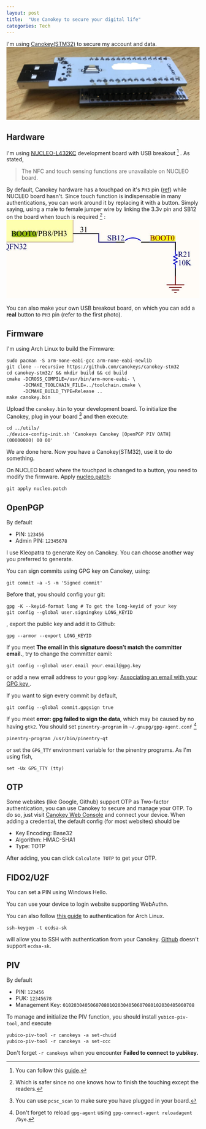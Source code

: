 ```yaml
---
layout: post
title:  "Use Canokey to secure your digital life"
categories: Tech
---
```


I'm using [Canokey(STM32)](https://github.com/canokeys/canokey-stm32) to secure my account and data.
![Canokey USB breakout board with button](/assets/img/canokey_usb_breakout.jpg)

## Hardware

I'm using [NUCLEO-L432KC](https://os.mbed.com/platforms/ST-Nucleo-L432KC/) development board with USB breakout [^1] .
As stated,
> The NFC and touch sensing functions are unavailable on NUCLEO board.

By default, Canokey hardware has a touchpad on it's `PH3` pin ([ref](https://github.com/canokeys/canokey-stm32/blob/490e140342f0993e36e3441a4b42739ef4955e85/Inc/main.h#L70)) while NUCLEO board hasn't.
Since touch function is indispensable in many authentications, you can work around it by replacing it with a button.
Simply saying, using a male to female jumper wire by linking the 3.3v pin and SB12 on the board when touch is required [^2] :
![Canokey PH3 SB12](/assets/img/canokey_sb12.jpg)

You can also make your own USB breakout board, on which you can add a **real** button to `PH3` pin (refer to the first photo).

## Firmware 
I'm using Arch Linux to build the Firmware:
```shell
sudo pacman -S arm-none-eabi-gcc arm-none-eabi-newlib
git clone --recursive https://github.com/canokeys/canokey-stm32
cd canokey-stm32/ && mkdir build && cd build
cmake -DCROSS_COMPILE=/usr/bin/arm-none-eabi- \
      -DCMAKE_TOOLCHAIN_FILE=../toolchain.cmake \
      -DCMAKE_BUILD_TYPE=Release ..
make canokey.bin
```
Upload the `canokey.bin` to your development board. To initialize the Canokey, plug in your board [^3] and then execute:
```shell
cd ../utils/
./device-config-init.sh 'Canokeys Canokey [OpenPGP PIV OATH] (00000000) 00 00'
```
We are done here. Now you have a Canokey(STM32), use it to do something.


On NUCLEO board where the touchpad is changed to a button, you need to modify the firmware. Apply [nucleo.patch](/assets/file/nucleo.patch):
```shell
git apply nucleo.patch
```

## OpenPGP
By default
- PIN: `123456`
- Admin PIN: `12345678`

I use Kleopatra to generate Key on Canokey. You can choose another way you preferred to generate.

You can sign commits using GPG key on Canokey, using:
```shell
git commit -a -S -m 'Signed commit'
```
Before that, you should config your git:
```shell
gpg -K --keyid-format long # To get the long-keyid of your key
git config --global user.signingkey LONG_KEYID
```
, export the public key and add it to Github:
```shell
gpg --armor --export LONG_KEYID
```

If you meet **The email in this signature doesn’t match the committer email.**, try to change the committer eamil:
```shell
git config --global user.email your.email@gpg.key
```
or add a new email address to your gpg key: [Associating an email with your GPG key
](https://docs.github.com/en/github/authenticating-to-github/associating-an-email-with-your-gpg-key).

If you want to sign every commit by default,
```shell
git config --global commit.gpgsign true
```

If you meet **error: gpg failed to sign the data**, which may be caused by no having `gtk2`. You should set `pinentry-program` in `~/.gnupg/gpg-agent.conf` [^4]
```
pinentry-program /usr/bin/pinentry-qt
```
or set the `GPG_TTY` environment variable for the pinentry programs. As I'm using fish,
```shell
set -Ux GPG_TTY (tty)
```

## OTP
Some websites (like Google, Github) support OTP as Two-factor authentication, you can use Canokey to secure and manage your OTP. 
To do so, just visit [Canokey Web Console](https://console.canokeys.org/oath) and connect your device. 
When adding a credential, the default config (for most websites) should be 
 - Key Encoding: Base32
 - Algorithm: HMAC-SHA1
 - Type: TOTP

After adding, you can click `Calculate TOTP` to get your OTP.


## FIDO2/U2F

You can set a PIN using Windows Hello. 

You can use your device to login website supporting WebAuthn.

You can also follow [this guide](https://wiki.archlinux.org/index.php/Universal_2nd_Factor) to authentication for Arch Linux.
```shell
ssh-keygen -t ecdsa-sk
```
will allow you to SSH with authentication from your Canokey. [Github](https://github.community/t/when-can-i-use-ssh-public-key-type-like-ed25519-sk-and-ecdsa-sk/3144) doesn't support `ecdsa-sk`.


## PIV 

By default
- PIN: `123456`
- PUK: `12345678`
- Management Key: `010203040506070801020304050607080102030405060708`

To manage and initialize the PIV function, you should install `yubico-piv-tool`, and execute
```shell
yubico-piv-tool -r canokeys -a set-chuid
yubico-piv-tool -r canokeys -a set-ccc
```
Don't forget `-r canokeys` when you encounter **Failed to connect to yubikey.** 


[^1]: You can follow this [guide](https://shawnhymel.com/1795/getting-started-with-stm32-nucleo-usb-virtual-com-port/).

[^2]: Which is safer since no one knows how to finish the touching except the readers.

[^3]: You can use `pcsc_scan` to make sure you have plugged in your board.

[^4]: Don't forget to reload `gpg-agent` using `gpg-connect-agent reloadagent /bye`.
